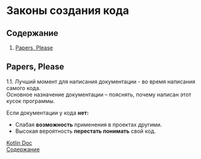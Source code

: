 # Законы создания кода
## Содержание

1. [Papers, Please](#papers-please)

## Papers, Please
1.1. Лучший момент для написания документации - во время написания самого кода.    
Основное назначение документации – пояснять, почему написан этот кусок программы.

Если документации у кода **нет:**
+ Слабая **возможность** применения в проектах другими.
+ Высокая вероятность **перестать понимать** свой код.

[Kotlin Doc](https://kotlinlang.ru/docs/reference/kotlin-doc.html)  
[Содержание](#содержание)

